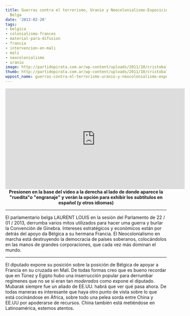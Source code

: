 ```yaml
---
title: Guerras contra el terrorismo, Uranio y Neocolonialismo-Exposición en el Parlamento
  Belga
date: '2013-02-20'
tags:
- belgica
- colonialismo-frances
- material-para-difusion
- francia
- intervencion-en-mali
- mali
- neocolonialismo
- uranio
image: http://partidopirata.com.ar/wp-content/uploads/2011/10/cristobal-colon.png
thumb: http://partidopirata.com.ar/wp-content/uploads/2011/10/cristobal-colon-150x150.png
wppost_name: guerras-contra-el-terrorismo-uranio-y-neocolonialismo-exposicion-en-el-parlamento-belga
---
```


<center>
<iframe src="http://www.youtube.com/embed/WkzXTgslFNE" height="315" width="560" allowfullscreen="" frameborder="0"></iframe>
<strong>Presionen en la base del video a la derecha al lado de donde aparece la "ruedita"o "engranaje" y verán la opción para exhibir los subtítulos en español (y otros idiomas)
</strong></center>

<hr />

El parlamentario belga LAURENT LOUIS en la sesión del Parlamento de 22 / 01 / 2013, derrumba varios mitos utilizados para hacer uma guerra y burlar la Convención de Ginebra.
Intereses estratégicos y económicos están por detrás del apoyo da Bélgica a su hermana Francia. El Neocolonialismo en marcha está destruyendo la democracia de países soberanos, colocándolos en las manos de grandes corporaciones, que cada vez más dominan el mundo.<hr>
El diputado expone su posición sobre la posición de Bélgica de apoyar a Francia en su cruzada en Malí.
De todas formas creo que es bueno recordar que en Tùnez y Egipto hubo una inserrucción popular para derrumbar regímenes que no se si eran tan <i>moderados</i> como expone el diputado.
Mubarak siempre fue un aliado de EE.UU. habrá que ver qué pasa ahora.
De todas maneras es interesante que haya otro punto de vista sobre lo que está cocinándose en África, sobre todo una pelea sorda entre China y EE.UU por apoderarse de recursos.
China también está metiéndose en Latinoamérica, estemos atentos.
